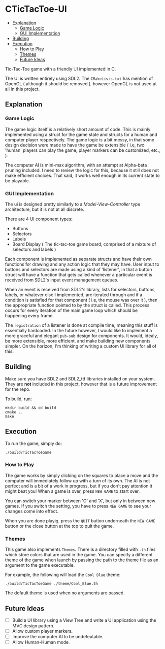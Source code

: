 # CTicTacToe-UI

- [Explanation](#explanation)
    - [Game Logic](#game-logic)
    - [GUI Implementation](#gui-implementation)
- [Building](#building)
- [Execution](#execution)
    - [How to Play](#how-to-play)
    - [Themes](#themes)
    - [Future Ideas](#future-ideas)

Tic-Tac-Toe game with a friendly UI implemented in C.

The UI is written entirely using SDL2. The `CMakeLists.txt` has mention of OpenGL ( although it should be removed ), however OpenGL is not used at all in this project.

## Explanation

### Game Logic

The game logic itself is a relatively short amount of code. This is mainly implemented using a struct for the game state and structs for a human and computer player respectively. The game logic is a bit messy, in that some design decision were made to have the game be extensible ( i.e, two 'human' players can play the game, player markers can be customized, etc., ).

The computer AI is mini-max algorithm, with an attempt at Alpha-beta pruning included. I need to review the logic for this, because it still does not make efficient choices. That said, it works well enough in its current state to be playable.

### GUI Implementation

The ui is designed pretty similarly to a *Model-View-Controller* type architecture, but it is not at all discrete.

There are 4 UI component types:
- Buttons
- Selectors
- Labels
- Board Display ( The tic-tac-toe game board, comprised of a mixture of selectors and labels )

Each component is implemented as separate structs and have their own functions for drawing and any action logic that they may have. User input to buttons and selectors are made using a kind of 'listener', in that a button struct will have a function that gets called whenever a particular event is received from SDL2's input event management queues. 
 
When an event is received from SDL2's library, lists for selectors, buttons, labels, or whatever else I implemented, are iterated through and if a condition is satisfied for that component ( i.e, the mouse was over it ), then the appropriate function pointed to by the struct is called. This process occurs for every iteration of the main game loop which should be happening every frame.

The `registration` of a listener is done at compile time, meaning this stuff is essentially hardcoded. In the future however, I would like to implement a more graceful and elegant `pub-sub` design for components. It would, idealy, be more extensible, more efficient, and make building new components simpler. On the horizon, I'm thinking of writing a custom UI library for all of this.

## Building

Make sure you have SDL2 and SDL2_ttf libraries installed on your system. They are **not** included in this project, however that is a future improvement for the repo.

To build, run:
```
mkdir build && cd build
cmake ..
make
```

## Execution

To run the game, simply do:
```
./build/TicTacToeGame
```

### How to Play

The game works by simply clicking on the squares to place a move and the computer will immediately follow up with a turn of its own. The AI is not perfect and is a bit of a work in progress, but if you don't pay attention it might beat you! When a game is over, press `NEW GAME` to start over.

You can switch your marker between 'O' and 'X', but only in between new games. If you switch the setting, you have to press `NEW GAME` to see your changes come into effect.

When you are done playig, press the `QUIT` button underneath the `NEW GAME` button or the close button at the top to quit the game.

### Themes

This game also implements `Themes`. There is a directory filled with `.th` files which store colors that are used in the game. You can specify a different theme of the game when launch by passing the path to the theme file as an argument to the game executable. 

For example, the following will load the `Cool Blue` theme:
```
./build/TicTacToeGame ./theme/Cool_Blue.th
```

The default theme is used when no arguments are passed.

## Future Ideas
- [ ] Build a UI library using a View Tree and write a UI application using the MVC design pattern.
- [ ] Allow custom player markers.
- [ ] Improve the computer AI to be undefeatable.
- [ ] Allow Human-Human mode.
